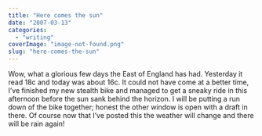 ```yaml
---
title: "Here comes the sun"
date: "2007-03-13"
categories: 
  - "writing"
coverImage: "image-not-found.png"
slug: "here-comes-the-sun"
---
```


Wow, what a glorious few days the East of England has had. Yesterday it read 18c and today was about 16c. It could not have come at a better time, I’ve finished my new stealth bike and managed to get a sneaky ride in this afternoon before the sun sank behind the horizon. I will be putting a run down of the bike together; honest the other window is open with a draft in there. Of course now that I’ve posted this the weather will change and there will be rain again!

